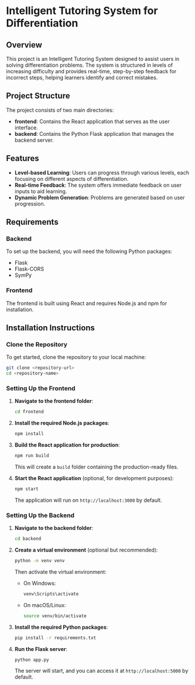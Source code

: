 # Intelligent Tutoring System for Differentiation

## Overview
This project is an Intelligent Tutoring System designed to assist users in solving differentiation problems. The system is structured in levels of increasing difficulty and provides real-time, step-by-step feedback for incorrect steps, helping learners identify and correct mistakes.

## Project Structure
The project consists of two main directories:

- **frontend**: Contains the React application that serves as the user interface.
- **backend**: Contains the Python Flask application that manages the backend server.

## Features
- **Level-based Learning**: Users can progress through various levels, each focusing on different aspects of differentiation.
- **Real-time Feedback**: The system offers immediate feedback on user inputs to aid learning.
- **Dynamic Problem Generation**: Problems are generated based on user progression.

## Requirements

### Backend
To set up the backend, you will need the following Python packages:

- Flask
- Flask-CORS
- SymPy

### Frontend
The frontend is built using React and requires Node.js and npm for installation.

## Installation Instructions

### Clone the Repository
To get started, clone the repository to your local machine:

```bash
git clone <repository-url>
cd <repository-name>
```

### Setting Up the Frontend

1. **Navigate to the frontend folder**:

    ```bash
    cd frontend
    ```

2. **Install the required Node.js packages**:

    ```bash
    npm install
    ```

3. **Build the React application for production**:

    ```bash
    npm run build
    ```

    This will create a `build` folder containing the production-ready files.

4. **Start the React application** (optional, for development purposes):

    ```bash
    npm start
    ```

    The application will run on `http://localhost:3000` by default.


### Setting Up the Backend

1. **Navigate to the backend folder**:

    ```bash
    cd backend
    ```

2. **Create a virtual environment** (optional but recommended):

    ```bash
    python -m venv venv
    ```

    Then activate the virtual environment:
   - On Windows:

        ```bash
        venv\Scripts\activate
        ```

   - On macOS/Linux:

        ```bash
        source venv/bin/activate
        ```

3. **Install the required Python packages**:

    ```bash
    pip install -r requirements.txt
    ```

4. **Run the Flask server**:

    ```bash
    python app.py
    ```

   The server will start, and you can access it at `http://localhost:5000` by default.


